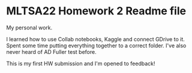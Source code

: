 # MLTSA22 Homework 2 Readme file

My personal work.

I learned how to use Collab notebooks, Kaggle and connect GDrive to it. Spent some time putting everything together to a correct folder. 
I've also never heard of AD Fuller test before. 

This is my first HW submission and I'm opened to feedback!
